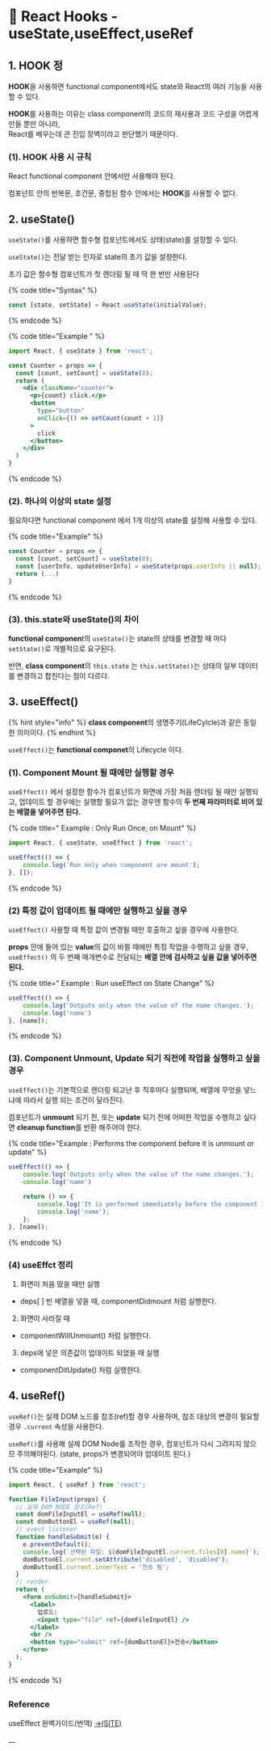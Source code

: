 # 📄 React Hooks - useState,useEffect,useRef

## 1. HOOK 정

**HOOK**을 사용하면 functional component에서도 state와 React의 여러 기능을 사용할 수 있다.

**HOOK**를 사용하는 이유는 class component의 코드의 재사용과 코드 구성을 어렵게 만들 뿐만 아니라,   
React를 배우는데 큰 진입 장벽이라고 판단했기 때문이다.

### \(1\). HOOK 사용 시  규칙

React functional component 안에서만 사용해야 된다.

 컴포넌트 안의 반복문, 조건문, 중첩된 함수 안에서는 **HOOK**를 사용할 수 없다.

## 2. useState\(\)

`useState()`를 사용하면 함수형 컴포넌트에서도 상태\(state\)를 설정할 수 있다.

`useState()`는 전달 받는 인자로 state의 초기 값을 설정한다.

초기 값은 함수형 컴포넌트가 첫 렌더링 될 때 딱 한 번만 사용된다

{% code title="Syntax" %}
```jsx
const [state, setState] = React.useState(initialValue);
```
{% endcode %}

{% code title="Example " %}
```jsx
import React, { useState } from 'react';

const Counter = props => {
  const [count, setCount] = useState(0);
  return (
    <div className="counter">
      <p>{count} click.</p>
      <button 
        type="button" 
        onClick={() => setCount(count + 1)}
      >
        click 
      </button>
    </div>
  )
}
```
{% endcode %}

### \(2\). 하나의 이상의 state 설정

필요하다면 functional component 에서 1개 이상의 state를 설정해 사용할 수 있다.

{% code title="Example" %}
```jsx
const Counter = props => {
  const [count, setCount] = useState(0);
  const [userInfo, updateUserInfo] = useState(props.userInfo || null);
  return (...)
}
```
{% endcode %}

### \(3\). this.state와 useState\(\)의 차이

**functional componen**t의 `useState()`는 state의 상태를 변경할 때 마다 `setState()`로 개별적으로 요구된다.

반면, **class component**의 `this.state` 는 `this.setState()`는 상태의 일부 데이터를 변경하고 합친다는 점이 다르다.

## 3. useEffect\(\) 

{% hint style="info" %}
**class component**의 생명주기\(LifeCylcle\)과 같은 동일한 의미이다.
{% endhint %}

`useEffect()`는 **functional componet**의 Lifecycle 이다.

### \(1\). Component Mount 될 때에만 실행할 경우

`useEffect()` 에서  설정한 함수가 컴포넌트가 화면에 가장 처음 렌더링 될 때만 실행되고, 업데이트 할 경우에는 실행할 필요가 없는 경우엔 함수의 **두 번째 파라미터로 비어 있는 배열을 넣어주면 된다.**

{% code title=" Example : Only Run Once, on Mount" %}
```jsx
import React, { useState, useEffect } from 'react';

useEffect(() => {
    console.log('Run only when component are mount');
}, []);
```
{% endcode %}

### \(2\)  특정 값이 업데이트 될 때에만 실행하고 싶을 경우

`useEffect()` 사용할 때 특정 값이 변경될 때만 호출하고 싶을 경우에 사용한다.

**props** 안에 들어 있는 **value**의 값이 바뀔 때에만 특정 작업을 수행하고 싶을 경우,  `useEffect()` 의  두 번째 매개변수로 전달되는 **배열 안에 검사하고 싶을 값을 넣어주면 된다.**

{% code title=" Example : Run useEffect on State Change" %}
```jsx
useEffect(() => {
    console.log('Outputs only when the value of the name changes.');
    console.log('name')
}, [name]);
```
{% endcode %}

### \(3\). Component Unmount, Update 되기 직전에 작업을 실행하고 싶을 경우

`useEffect()`는 기본적으로 렌더링 되고난 후 직후마다 실행되며, 배열에 무엇을 넣느냐에 따라서 실행 되는 조건이 달라진다.

컴포넌트가 **unmount** 되기 전, 또는 **update** 되기 전에 어떠한 작업을 수행하고 싶다면 **cleanup function**를 반환 해주어야 한다.

{% code title="Example : Performs the component before it is unmount or update" %}
```jsx
useEffect(() => {
    console.log('Outputs only when the value of the name changes.');
    console.log('name')
    
    return () => {
        console.log('It is performed immediately before the component is update.');
        console.log('name');
    };
}, [name]);
```
{% endcode %}

### \(4\) useEffct 정리 <a id="reference"></a>

1.  화면이 처음 떴을 때만 실행
   * deps\[ \] 빈 배열을 넣을 때, componentDidmount 처럼 실행한다.  
2.  화면이 사라질 때
   * componentWillUnmount\(\) 처럼 실행한다.
3.   deps에 넣은 의존값이 업데이트 되었을 때 실행

   * componentDitUpdate\(\) 처럼 실행한다.

## 4. useRef\(\)

 `useRef()`는 실제 DOM 노드를 참조\(ref\)할 경우 사용하며, 참조 대상의 변경이 필요할 경우 `.current` 속성을 사용한다.

 `useRef()`를 사용해 실제 DOM Node를 조작한 경우, 컴포넌트가 다시 그려지지 않으므 주의해야된다. \(state, props가 변경되어야 업데이트 된다.\)  


{% code title="Example" %}
```jsx
import React, { useRef } from 'react';

function FileInput(props) {
  // 실제 DOM NODE 참조(Ref)
  const domFileInputEl = useRef(null);
  const domButtonEl = useRef(null);
  // event listener
  function handleSubmit(e) {
    e.preventDefault();
    console.log(`선택된 파일: ${domFileInputEl.current.files[0].name}`);
    domButtonEl.current.setAttribute('disabled', 'disabled');
    domButtonEl.current.innerText = '전송 됨';
  }
  // render
  return (
    <form onSubmit={handleSubmit}>
      <label>
        업로드:
        <input type="file" ref={domFileInputEl} />
      </label>
      <br />
      <button type="submit" ref={domButtonEl}>전송</button>
    </form>
  );
}
```
{% endcode %}



##  

### Reference <a id="reference"></a>

 useEffect 완벽가이드\(번역\) [→\(SITE\)﻿](https://www.daleseo.com/react-router-basic/)







\_\_




